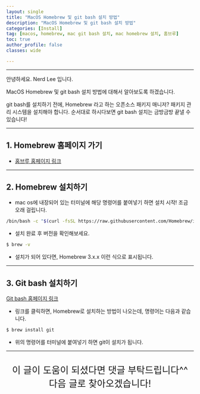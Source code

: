 ```yaml
---
layout: single
title: "MacOS Homebrew 및 git bash 설치 방법"
description: "MacOS Homebrew 및 git bash 설치 방법"
categories: [Install]
tag: [macos, homebrew, mac git bash 설치, mac homebrew 설치, 홈브루]
toc: true
author_profile: false
classes: wide

---
```


---

안녕하세요. Nerd Lee 입니다.

MacOS Homebrew 및 git bash 설치 방법에 대해서 알아보도록 하겠습니다.

git bash를 설치하기 전에, Homebrew 라고 하는 오픈소스 패키지 매니저?
패키지 관리 시스템을 설치해야 합니다.
순서대로 하시다보면 git bash 설치는 금방금방 끝낼 수 있습니다!


---
## 1. Homebrew 홈페이지 가기
- [홈브루 홈페이지 링크](https://brew.sh/index_ko)


---

## 2. Homebrew 설치하기

- mac os에 내장되어 있는 터미널에 해당 명령어를 붙여넣기 하면 설치 시작! 조금 오래 걸립니다.

```bash
/bin/bash -c "$(curl -fsSL https://raw.githubusercontent.com/Homebrew/install/HEAD/install.sh)"
```

- 설치 완료 후 버전을 확인해보세요.

```bash
$ brew -v
```

- 설치가 되어 있다면, Homebrew 3.x.x 이런 식으로 표시됩니다.

---

## 3. Git bash 설치하기
[Git bash 홈페이지 링크](https://git-scm.com/download/mac)

- 링크를 클릭하면, Homebrew로 설치하는 방법이 나오는데, 명령어는 다음과 같습니다.

```bash
$ brew install git
```

- 위의 명령어를 터미널에 붙여넣기 하면 git이 설치가 됩니다.

---

<br>

<div style="font-size:25px; text-align:center">
이 글이 도움이 되셨다면 댓글 부탁드립니다^^<br>
다음 글로 찾아오겠습니다!

</div>
